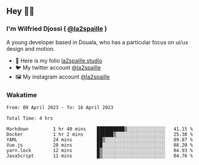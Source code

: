 ## Hey 👋🏾
### I'm Wilfried Djossi ( <a href="https://twitter.com/la2spaille/" target="_blank">@la2spaille</a> )
A young developer based in Douala, who has a particular focus on ui/ux design and motion.

- 🎨 Here is my folio [la2spaille.studio](https://la2spaille.studio/)
- 🐦 My twitter account [@la2spaille](https://twitter.com/la2spaille/)
- 🖼 My instagram account [@la2spaille](https://www.instagram.com/la2spaille/)

### Wakatime
<!--START_SECTION:waka-->

```text
From: 09 April 2023 - To: 16 April 2023

Total Time: 4 hrs

Markdown         1 hr 40 mins    ██████████▒░░░░░░░░░░░░░░   41.15 %
Docker           1 hr 2 mins     ██████▒░░░░░░░░░░░░░░░░░░   25.38 %
YAML             24 mins         ██▒░░░░░░░░░░░░░░░░░░░░░░   09.87 %
Vue.js           20 mins         ██░░░░░░░░░░░░░░░░░░░░░░░   08.20 %
yarn.lock        12 mins         █▒░░░░░░░░░░░░░░░░░░░░░░░   04.93 %
JavaScript       11 mins         █▒░░░░░░░░░░░░░░░░░░░░░░░   04.76 %
```

<!--END_SECTION:waka-->
<!--
**la2spaille/la2spaille** is a ✨ _special_ ✨ repository because its `README.md` (this file) appears on your GitHub profile.

Here are some ideas to get you started:

- 🔭 I’m currently working on ...
- 🌱 I’m currently learning ...
- 👯 I’m looking to collaborate on ...
- 🤔 I’m looking for help with ...
- 💬 Ask me about ...
- 📫 How to reach me: ...
- 😄 Pronouns: ...
- ⚡ Fun fact: ...
-->
